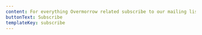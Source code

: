 ```yaml
---
content: For everything Overmorrow related subscribe to our mailing list!
buttonText: Subscribe
templateKey: subscribe
---
```


